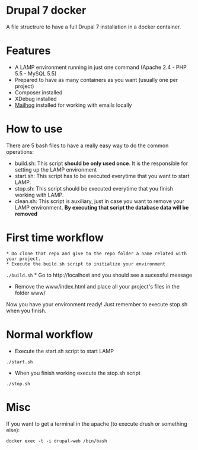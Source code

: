 # Drupal 7 docker
A file structrure to have a full Drupal 7 installation in a docker container.

Features
========
  - A LAMP environment running in just one command (Apache 2.4 - PHP 5.5 - MySQL 5.5)
  - Prepared to have as many containers as you want (usually one per project)
  - Composer installed
  - XDebug installed
  - [Mailhog](https://github.com/mailhog/MailHog) installed for working with emails locally
  
How to use
=========

There are 5 bash files to have a really easy way to do the common operations:
  - build.sh: This script **should be only used once**. It is the responsible for setting up the LAMP environment
  - start.sh: This script has to be executed everytime that you want to start LAMP.
  - stop.sh: This script should be executed everytime that you finish working with LAMP.
  - clean.sh: This script is auxiliary, just in case you want to remove your LAMP environment. **By executing that script the database data will be removed**
  
First time workflow
=======
	* Do clone that repo and give to the repo folder a name related with your project.
	* Execute the build.sh script to initialize your environment
``./build.sh``
	* Go to http://localhost and you should see a sucessful message
  * Remove the www/index.html and place all your project's files in the folder www/

Now you have your environment ready! Just remember to execute stop.sh when you finish.

Normal workflow
======

  * Execute the start.sh script to start LAMP

``./start.sh``
  * When you finish working execute the stop.sh script

``./stop.sh``

Misc
======

If you want to get a terminal in the apache (to execute drush or something else):

``docker exec -t -i drupal-web /bin/bash``
